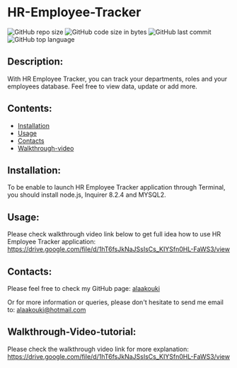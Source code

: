 # HR-Employee-Tracker

![GitHub repo size](https://img.shields.io/github/repo-size/alaakouki/HR-Employee-Tracker?color=orange)
![GitHub code size in bytes](https://img.shields.io/github/languages/code-size/alaakouki/HR-Employee-Tracker?color=orange)
![GitHub last commit](https://img.shields.io/github/last-commit/alaakouki/HR-Employee-Tracker?color=orange)
![GitHub top language](https://img.shields.io/github/languages/top/alaakouki/HR-Employee-Tracker?color=orange)

## Description:
With HR Employee Tracker, you can track your departments, roles and your employees database.
Feel free to view data, update or add more.

## Contents:
* [Installation](#installation)
* [Usage](#usage)
* [Contacts](#contacts)
* [Walkthrough-video](#walkthrough-Video-tutorial)

## Installation:
To be enable to launch HR Employee Tracker application through Terminal, you should install node.js, Inquirer 8.2.4 and MYSQL2.

## Usage:
Please check walkthrough video link below to get full idea how to use HR Employee Tracker application:
https://drive.google.com/file/d/1hT6fsJkNaJSsIsCs_KIYSfn0HL-FaWS3/view

## Contacts:
Please feel free to check my GitHub page: [alaakouki](https://github.com/alaakouki?tab=repositories)

Or for more information or queries, please don't hesitate to send me email to: alaakouki@hotmail.com

## Walkthrough-Video-tutorial:
Please check the walkthrough video link for more explanation:
https://drive.google.com/file/d/1hT6fsJkNaJSsIsCs_KIYSfn0HL-FaWS3/view
